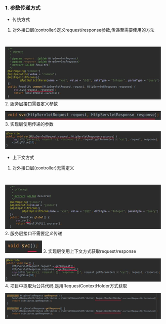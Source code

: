 ### 1. 参数传递方式

* 传统方式
1. 对外接口层(controller)定义request/response参数,传递至需要使用的方法
</br>

![controller](images/controller-param-common.jpg)
2. 服务层接口需要定义参数
</br>

![service](images/service-param-common.jpg)
3. 实现层使用传递的参数
</br>

![impl](images/impl-param-common.jpg)

* 上下文方式
1. 对外接口层(controller)无需定义
</br>

![controller](images/controller-param-global.jpg)
2. 服务层接口不需要定义传递
</br>

![service](images/service-param-global.jpg)
3. 实现层使用上下文方式获取request/response
</br>

![impl](images/impl-param-global.jpg)
4. 项目中提取为公共代码,是用RequestContextHolder方式获取
</br>

![core](images/impl-param-global-core.jpg)
